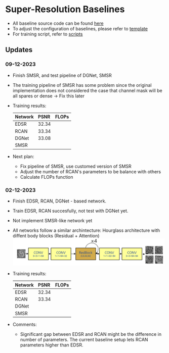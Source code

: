 # Super-Resolution Baselines

- All baseline source code can be found [here](./model/baselines/)
- To adjust the configuration of baselines, please refer to [template](./template/train_baseline.py)
- For training script, refer to [scripts](./scripts/)

## Updates

### 09-12-2023
- Finish SMSR, and test pipeline of DGNet, SMSR
- The training pipeline of SMSR has some problem since the original implementation does not considered the case that channel mask will be all spares or dense -> Fix this later
- Training results:

    | **Network** | **PSNR** | **FLOPs** |
    |-------------|----------|-----------|
    | EDSR        | 32.34    |           |
    | RCAN        | 33.34    |           |
    | DGNet       | 33.08    |           |
    | SMSR        |          |           |

- Next plan:
    - Fix pipeline of SMSR, use customed version of SMSR
    - Adjust the number of RCAN's parameters to be balance with others
    - Calculate FLOPs function
    
### 02-12-2023
- Finish EDSR, RCAN, DGNet - based network.
- Train EDSR, RCAN succesfully, not test with DGNet yet.
- Not implement SMSR-like network yet
- All networks follow a similar archintecture: Hourglass architecture with diffent body blocks (Residual + Attention)
![Hourglas](./assets/hourglass.png) 
- Training results:

    | **Network** | **PSNR** | **FLOPs** |
    |-------------|----------|-----------|
    | EDSR        | 32.34    |           |
    | RCAN        | 33.34    |           |
    | DGNet       |          |           |
    | SMSR        |          |           |


- Comments: 
    - Significant gap between EDSR and RCAN might be the difference in number of parameters. The current baseline setup lets RCAN parameters higher than EDSR.
